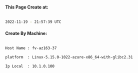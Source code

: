 
   
#### This Page Create at:

```bash

2022-11-19 - 21:57:39 UTC

```

#### Create By Machine:

```bash

Host Name : fv-az163-37

platform  : Linux-5.15.0-1022-azure-x86_64-with-glibc2.31

Ip Local  : 10.1.0.100

```

